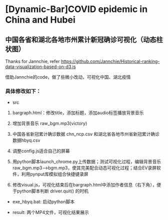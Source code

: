 # [Dynamic-Bar]COVID epidemic in China and Hubei
## 中国各省和湖北各地市州累计新冠确诊可视化（动态柱状图）
Thanks for Jannchie, refer <https://github.com/Jannchie/Historical-ranking-data-visualization-based-on-d3.js>

借助Jannchie的code，做了些微小改动，可视化中国、湖北疫情

### 具体修改如下：
- src
 
 1. bargraph.html：修改title，添加标题，添加audio标签播放背景音乐

 2. 增加背景音乐 raw_bgm.mp3(victory)

 3. 中国各省新冠累计确诊数据 chn_ncp.csv 和湖北省各地市州省新冠累计确诊数据hbyq.csv

 4. 调整config.js适合自己的屏幕

 5. 用python脚本launch_chrome.py上传数据；测试可视化过程，编辑背景音乐raw_bgm.mp3-->bgm.mp3，使其完美配合动态可视化过程；结合EV录屏软件，利用pynput库模拟组合快捷键录屏
 6. 修改visual.js，可视化结束后在bargraph.html中添加作者信息（右下角），便于python脚本判断 driver.quit() 的时机

- exe_hbyq.bat: 启动python脚本

- result: 两个MP4文件，可视化结果展示

